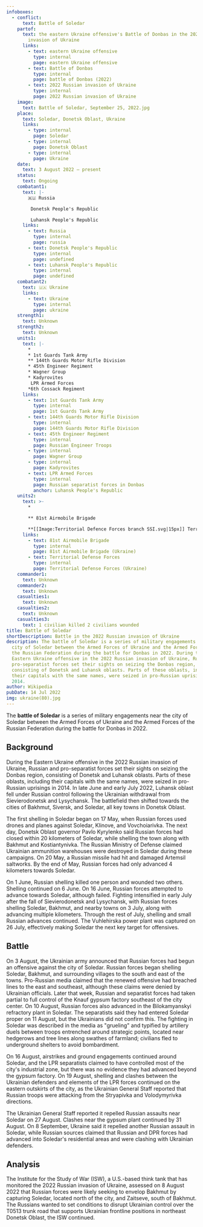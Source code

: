 ```yaml
---
infoboxes:
  - conflict:
      text: Battle of Soledar
    partof:
      text: the eastern Ukraine offensive's Battle of Donbas in the 2022 Russian
        invasion of Ukraine
      links:
        - text: eastern Ukraine offensive
          type: internal
          page: eastern Ukraine offensive
        - text: Battle of Donbas
          type: internal
          page: battle of Donbas (2022)
        - text: 2022 Russian invasion of Ukraine
          type: internal
          page: 2022 Russian invasion of Ukraine
    image:
      text: Battle of Soledar, September 25, 2022.jpg
    place:
      text: Soledar, Donetsk Oblast, Ukraine
      links:
        - type: internal
          page: Soledar
        - type: internal
          page: Donetsk Oblast
        - type: internal
          page: Ukraine
    date:
      text: 3 August 2022 – present
    status:
      text: Ongoing
    combatant1:
      text: |-
        🇷🇺 Russia

         Donetsk People's Republic

         Luhansk People's Republic
      links:
        - text: Russia
          type: internal
          page: russia
        - text: Donetsk People's Republic
          type: internal
          page: undefined
        - text: Luhansk People's Republic
          type: internal
          page: undefined
    combatant2:
      text: 🇺🇦 Ukraine
      links:
        - text: Ukraine
          type: internal
          page: ukraine
    strength1:
      text: Unknown
    strength2:
      text: Unknown
    units1:
      text: |-
        * 
        * 1st Guards Tank Army
        ** 144th Guards Motor Rifle Division 
        * 45th Engineer Regiment
        * Wagner Group
        * Kadyrovites
         LPR Armed Forces
        *6th Cossack Regiment
      links:
        - text: 1st Guards Tank Army
          type: internal
          page: 1st Guards Tank Army
        - text: 144th Guards Motor Rifle Division
          type: internal
          page: 144th Guards Motor Rifle Division
        - text: 45th Engineer Regiment
          type: internal
          page: Russian Engineer Troops
        - type: internal
          page: Wagner Group
        - type: internal
          page: Kadyrovites
        - text: LPR Armed Forces
          type: internal
          page: Russian separatist forces in Donbas
          anchor: Luhansk People's Republic
    units2:
      text: >-
        * 

        ** 81st Airmobile Brigade 

        **[[Image:Territorial Defence Forces branch SSI.svg|15px]] Territorial Defense Forces
      links:
        - text: 81st Airmobile Brigade
          type: internal
          page: 81st Airmobile Brigade (Ukraine)
        - text: Territorial Defense Forces
          type: internal
          page: Territorial Defense Forces (Ukraine)
    commander1:
      text: Unknown
    commander2:
      text: Unknown
    casualties1:
      text: Unknown
    casualties2:
      text: Unknown
    casualties3:
      text: 1 civilian killed 2 civilians wounded
title: Battle of Soledar
shortDescription: Battle in the 2022 Russian invasion of Ukraine
description: The battle of Soledar is a series of military engagements near the
  city of Soledar between the Armed Forces of Ukraine and the Armed Forces of
  the Russian Federation during the battle for Donbas in 2022. During the
  Eastern Ukraine offensive in the 2022 Russian invasion of Ukraine, Russian and
  pro-separatist forces set their sights on seizing the Donbas region,
  consisting of Donetsk and Luhansk oblasts. Parts of these oblasts, including
  their capitals with the same names, were seized in pro-Russian uprisings in
  2014.
author: Wikipedia
pubDate: 14 Jul 2022
img: ukraine(80).jpg
---
```


The **battle of Soledar** is a series of military engagements near the city of Soledar between the Armed Forces of Ukraine and the Armed Forces of the Russian Federation during the battle for Donbas in 2022.

## Background

During the Eastern Ukraine offensive in the 2022 Russian invasion of Ukraine, Russian and pro-separatist forces set their sights on seizing the Donbas region, consisting of Donetsk and Luhansk oblasts. Parts of these oblasts, including their capitals with the same names, were seized in pro-Russian uprisings in 2014. In late June and early July 2022, Luhansk oblast fell under Russian control following the Ukrainian withdrawal from Sievierodonetsk and Lysychansk. The battlefield then shifted towards the cities of Bakhmut, Siversk, and Soledar, all key towns in Donetsk Oblast.

The first shelling in Soledar began on 17 May, when Russian forces used drones and planes against Soledar, Klinove, and Vovchoiarivka. The next day, Donetsk Oblast governor Pavlo Kyrylenko said Russian forces had closed within 20 kilometers of Soledar, while shelling the town along with Bakhmut and Kostiantynivka. The Russian Ministry of Defense claimed Ukrainian ammunition warehouses were destroyed in Soledar during these campaigns. On 20 May, a Russian missile had hit and damaged Artemsil saltworks. By the end of May, Russian forces had only advanced 4 kilometers towards Soledar.

On 1 June, Russian shelling killed one person and wounded two others. Shelling continued on 6 June. On 16 June, Russian forces attempted to advance towards Soledar, although failed. Fighting intensified in early July after the fall of Sievierodonetsk and Lysychansk, with Russian forces shelling Soledar, Bakhmut, and nearby towns on 3 July, along with advancing multiple kilometers. Through the rest of July, shelling and small Russian advances continued. The Vuhlehirska power plant was captured on 26 July, effectively making Soledar the next key target for offensives.

## Battle

On 3 August, the Ukrainian army announced that Russian forces had begun an offensive against the city of Soledar. Russian forces began shelling Soledar, Bakhmut, and surrounding villages to the south and east of the towns. Pro-Russian media claimed that the renewed offensive had breached lines to the east and southeast, although these claims were denied by Ukrainian officials. Later that week, Russian and separatist forces had taken partial to full control of the Knauf gypsum factory southeast of the city center. On 10 August, Russian forces also advanced in the Bilokamyanskyi refractory plant in Soledar. The separatists said they had entered Soledar proper on 11 August, but the Ukrainians did not confirm this. The fighting in Soledar was described in the media as "grueling" and typified by artillery duels between troops entrenched around strategic points, located near hedgerows and tree lines along swathes of farmland; civilians fled to underground shelters to avoid bombardment.

On 16 August, airstrikes and ground engagements continued around Soledar, and the LPR separatists claimed to have controlled most of the city's industrial zone, but there was no evidence they had advanced beyond the gypsum factory. On 19 August, shelling and clashes between the Ukrainian defenders and elements of the LPR forces continued on the eastern outskirts of the city, as the Ukrainian General Staff reported that Russian troops were attacking from the Stryapivka and Volodymyrivka directions.

The Ukrainian General Staff reported it repelled Russian assaults near Soledar on 27 August. Clashes near the gypsum plant continued by 31 August. On 8 September, Ukraine said it repelled another Russian assault in Soledar, while Russian sources claimed that Russian and DPR forces had advanced into Soledar's residential areas and were clashing with Ukrainian defenders.

## Analysis

The Institute for the Study of War (ISW), a U.S.-based think tank that has monitored the 2022 Russian invasion of Ukraine, assessed on 8 August 2022 that Russian forces were likely seeking to envelop Bakhmut by capturing Soledar, located north of the city, and Zaitseve, south of Bakhmut. The Russians wanted to set conditions to disrupt Ukrainian control over the T0513 trunk road that supports Ukrainian frontline positions in northeast Donetsk Oblast, the ISW continued.


